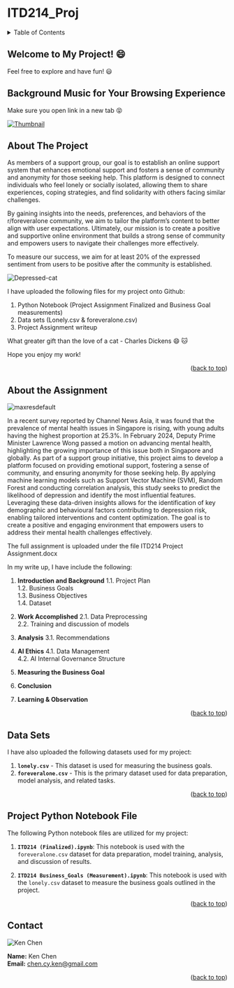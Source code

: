 # ITD214_Proj

<!-- TABLE OF CONTENTS -->
<details>
  <summary>Table of Contents</summary>
  <ol>
    <li><a href="#about-the-project">About the Project</a></li>
    <li><a href="#about-the-assignment">About the Assignment</a></li>
    <li><a href="#data-sets">Data Sets</a></li>
    <li><a href="#project-python-notebook-file">Project Python Notebook File</a></li>
    <li><a href="#contact">Contact</a></li>
  </ol>
</details>

## Welcome to My Project! 😄

Feel free to explore and have fun! :smiley:

## Background Music for Your Browsing Experience
Make sure you open link in a new tab  😝

[![Thumbnail](https://img.youtube.com/vi/Sx4xVyXHl60/maxresdefault.jpg)](https://www.youtube.com/watch?v=Sx4xVyXHl60&t=220s)


## About The Project

As members of a support group, our goal is to establish an online support system that enhances emotional support and fosters a sense of community and anonymity for those seeking help. This platform is designed to connect individuals who feel lonely or socially isolated, allowing them to share experiences, coping strategies, and find solidarity with others facing similar challenges.

By gaining insights into the needs, preferences, and behaviors of the r/foreveralone community, we aim to tailor the platform’s content to better align with user expectations. Ultimately, our mission is to create a positive and supportive online environment that builds a strong sense of community and empowers users to navigate their challenges more effectively.

To measure our success, we aim for at least 20% of the expressed sentiment from users to be positive after the community is established.

![Depressed-cat](https://github.com/user-attachments/assets/19cff71e-1c2f-4730-9c33-c80c48c6c19f)

I have uploaded the following files for my project onto Github:
1) Python Notebook (Project Assignment Finalized and Business Goal measurements)
2) Data sets (Lonely.csv & foreveralone.csv)
3) Project Assignment writeup


What greater gift than the love of a cat - Charles Dickens :smile: 🐱

Hope you enjoy my work!


<p align="right">(<a href="#readme-top">back to top</a>)</p>

## About the Assignment

![maxresdefault](https://github.com/user-attachments/assets/cbb2e405-9f5e-41c1-8d5f-1705af63ae8c)


In a recent survey reported by Channel News Asia, it was found that the prevalence of mental health issues in Singapore is rising, with young adults having the highest proportion at 25.3%. In February 2024, Deputy Prime Minister Lawrence Wong passed a motion on advancing mental health, highlighting the growing importance of this issue both in Singapore and globally.
As part of a support group initiative, this project aims to develop a platform focused on providing emotional support, fostering a sense of community, and ensuring anonymity for those seeking help. By applying machine learning models such as Support Vector Machine (SVM), Random Forest and conducting correlation analysis, this study seeks to predict the likelihood of depression and identify the most influential features. 
Leveraging these data-driven insights allows for the identification of key demographic and behavioural factors contributing to depression risk, enabling tailored interventions and content optimization. The goal is to create a positive and engaging environment that empowers users to address their mental health challenges effectively.

The full assignment is uploaded under the file ITD214 Project Assignment.docx

In my write up, I have include the following:

1. **Introduction and Background**
    1.1. Project Plan  
    1.2. Business Goals  
    1.3. Business Objectives  
    1.4. Dataset  

2. **Work Accomplished**
    2.1. Data Preprocessing  
    2.2. Training and discussion of models  

3. **Analysis**
    3.1. Recommendations  

4. **AI Ethics**
    4.1. Data Management  
    4.2. AI Internal Governance Structure  

5. **Measuring the Business Goal**

6. **Conclusion**

7. **Learning & Observation**


<p align="right">(<a href="#readme-top">back to top</a>)</p>

## Data Sets

I have also uploaded the following datasets used for my project:

1. **`lonely.csv`** - This dataset is used for measuring the business goals.
2. **`foreveralone.csv`** - This is the primary dataset used for data preparation, model analysis, and related tasks.


<p align="right">(<a href="#readme-top">back to top</a>)</p>

## Project Python Notebook File

The following Python notebook files are utilized for my project:

1. **`ITD214 (Finalized).ipynb`**: This notebook is used with the `foreveralone.csv` dataset for data preparation, model training, analysis, and discussion of results.

2. **`ITD214 Business_Goals (Measurement).ipynb`**: This notebook is used with the `lonely.csv` dataset to measure the business goals outlined in the project.


<p align="right">(<a href="#readme-top">back to top</a>)</p>

## Contact

![Ken Chen](https://github.com/user-attachments/assets/642b4757-882c-475d-b2be-80c96774a471)

**Name:** Ken Chen  
**Email:** [chen.cy.ken@gmail.com](mailto:chen.cy.ken@gmail.com)


<p align="right">(<a href="#readme-top">back to top</a>)</p>
